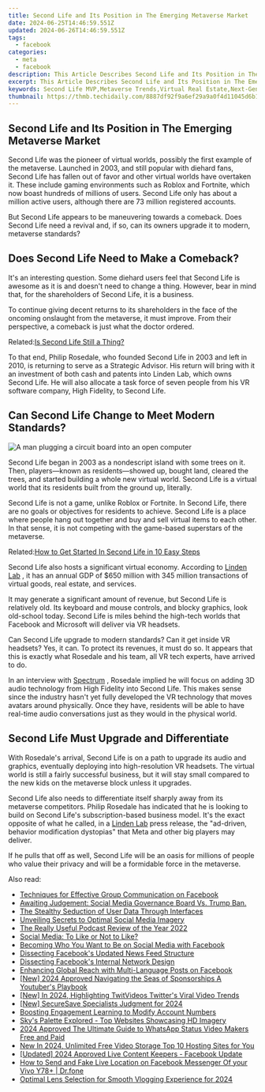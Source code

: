```yaml
---
title: Second Life and Its Position in The Emerging Metaverse Market
date: 2024-06-25T14:46:59.551Z
updated: 2024-06-26T14:46:59.551Z
tags:
  - facebook
categories:
  - meta
  - facebook
description: This Article Describes Second Life and Its Position in The Emerging Metaverse Market
excerpt: This Article Describes Second Life and Its Position in The Emerging Metaverse Market
keywords: Second Life MVP,Metaverse Trends,Virtual Real Estate,Next-Gen VR,Digital Universe,Online Experience,Metaverse Impact
thumbnail: https://thmb.techidaily.com/8887df92f9a6ef29a9a0f4d11045d6b1c0399eebd3f27cb0d07dfb8b59734a92.jpg
---
```


## Second Life and Its Position in The Emerging Metaverse Market

 Second Life was the pioneer of virtual worlds, possibly the first example of the metaverse. Launched in 2003, and still popular with diehard fans, Second Life has fallen out of favor and other virtual worlds have overtaken it. These include gaming environments such as Roblox and Fortnite, which now boast hundreds of millions of users. Second Life only has about a million active users, although there are 73 million registered accounts.

 But Second Life appears to be maneuvering towards a comeback. Does Second Life need a revival and, if so, can its owners upgrade it to modern, metaverse standards?

## Does Second Life Need to Make a Comeback?

 It's an interesting question. Some diehard users feel that Second Life is awesome as it is and doesn't need to change a thing. However, bear in mind that, for the shareholders of Second Life, it is a business.

 To continue giving decent returns to its shareholders in the face of the oncoming onslaught from the metaverse, it must improve. From their perspective, a comeback is just what the doctor ordered.

 Related:[Is Second Life Still a Thing?](https://www.makeuseof.com/is-second-life-still-a-thing/)

 To that end, Philip Rosedale, who founded Second Life in 2003 and left in 2010, is returning to serve as a Strategic Advisor. His return will bring with it an investment of both cash and patents into Linden Lab, which owns Second Life. He will also allocate a task force of seven people from his VR software company, High Fidelity, to Second Life.

## Can Second Life Change to Meet Modern Standards?

![A man plugging a circuit board into an open computer](https://static1.makeuseofimages.com/wordpress/wp-content/uploads/2022/01/upgrade.jpg)

 Second Life began in 2003 as a nondescript island with some trees on it. Then, players—known as residents—showed up, bought land, cleared the trees, and started building a whole new virtual world. Second Life is a virtual world that its residents built from the ground up, literally.

 Second Life is not a game, unlike Roblox or Fortnite. In Second Life, there are no goals or objectives for residents to achieve. Second Life is a place where people hang out together and buy and sell virtual items to each other. In that sense, it is not competing with the game-based superstars of the metaverse.

 Related:[How to Get Started In Second Life in 10 Easy Steps](https://www.makeuseof.com/tag/how-to-get-started-in-second-life-in-10-easy-steps/)

 Second Life also hosts a significant virtual economy. According to [Linden Lab](https://www.lindenlab.com/releases/high-fidelity-invests-in-second-life) , it has an annual GDP of $650 million with 345 million transactions of virtual goods, real estate, and services.

 It may generate a significant amount of revenue, but Second Life is relatively old. Its keyboard and mouse controls, and blocky graphics, look old-school today. Second Life is miles behind the high-tech worlds that Facebook and Microsoft will deliver via VR headsets.

 Can Second Life upgrade to modern standards? Can it get inside VR headsets? Yes, it can. To protect its revenues, it must do so. It appears that this is exactly what Rosedale and his team, all VR tech experts, have arrived to do.

 In an interview with [Spectrum](https://spectrum.ieee.org/metaverse-second-life) , Rosedale implied he will focus on adding 3D audio technology from High Fidelity into Second Life. This makes sense since the industry hasn't yet fully developed the VR technology that moves avatars around physically. Once they have, residents will be able to have real-time audio conversations just as they would in the physical world.

## Second Life Must Upgrade and Differentiate

 With Rosedale's arrival, Second Life is on a path to upgrade its audio and graphics, eventually deploying into high-resolution VR headsets. The virtual world is still a fairly successful business, but it will stay small compared to the new kids on the metaverse block unless it upgrades.

 Second Life also needs to differentiate itself sharply away from its metaverse competitors. Philip Rosedale has indicated that he is looking to build on Second Life's subscription-based business model. It's the exact opposite of what he called, in a [Linden Lab](https://www.lindenlab.com/releases/high-fidelity-invests-in-second-life) press release, the "ad-driven, behavior modification dystopias" that Meta and other big players may deliver.

 If he pulls that off as well, Second Life will be an oasis for millions of people who value their privacy and will be a formidable force in the metaverse.


<ins class="adsbygoogle"
     style="display:block"
     data-ad-format="autorelaxed"
     data-ad-client="ca-pub-7571918770474297"
     data-ad-slot="1223367746"></ins>



<ins class="adsbygoogle"
     style="display:block"
     data-ad-client="ca-pub-7571918770474297"
     data-ad-slot="8358498916"
     data-ad-format="auto"
     data-full-width-responsive="true"></ins>

<span class="atpl-alsoreadstyle">Also read:</span>
<div><ul>
<li><a href="https://facebook.techidaily.com/techniques-for-effective-group-communication-on-facebook/"><u>Techniques for Effective Group Communication on Facebook</u></a></li>
<li><a href="https://facebook.techidaily.com/awaiting-judgement-social-media-governance-board-vs-trump-ban/"><u>Awaiting Judgement: Social Media Governance Board Vs. Trump Ban.</u></a></li>
<li><a href="https://facebook.techidaily.com/the-stealthy-seduction-of-user-data-through-interfaces/"><u>The Stealthy Seduction of User Data Through Interfaces</u></a></li>
<li><a href="https://facebook.techidaily.com/unveiling-secrets-to-optimal-social-media-imagery/"><u>Unveiling Secrets to Optimal Social Media Imagery</u></a></li>
<li><a href="https://facebook.techidaily.com/the-really-useful-podcast-review-of-the-year-2022/"><u>The Really Useful Podcast Review of the Year 2022</u></a></li>
<li><a href="https://facebook.techidaily.com/social-media-to-like-or-not-to-like/"><u>Social Media: To Like or Not to Like?</u></a></li>
<li><a href="https://facebook.techidaily.com/becoming-who-you-want-to-be-on-social-media-with-facebook/"><u>Becoming Who You Want to Be on Social Media with Facebook</u></a></li>
<li><a href="https://facebook.techidaily.com/dissecting-facebooks-updated-news-feed-structure/"><u>Dissecting Facebook's Updated News Feed Structure</u></a></li>
<li><a href="https://facebook.techidaily.com/dissecting-facebooks-internal-network-design/"><u>Dissecting Facebook's Internal Network Design</u></a></li>
<li><a href="https://facebook.techidaily.com/enhancing-global-reach-with-multi-language-posts-on-facebook/"><u>Enhancing Global Reach with Multi-Language Posts on Facebook</u></a></li>
<li><a href="https://vp-tips.techidaily.com/new-2024-approved-navigating-the-seas-of-sponsorships-a-youtubers-playbook/"><u>[New] 2024 Approved  Navigating the Seas of Sponsorships  A Youtuber's Playbook</u></a></li>
<li><a href="https://twitter-videos.techidaily.com/new-in-2024-highlighting-twitvideos-twitters-viral-video-trends/"><u>[New] In 2024, Highlighting TwitVideos  Twitter's Viral Video Trends</u></a></li>
<li><a href="https://digital-screen-recording.techidaily.com/new-securesave-specialists-judgment-for-2024/"><u>[New] SecureSave Specialists Judgment for 2024</u></a></li>
<li><a href="https://extra-lessons.techidaily.com/boosting-engagement-learning-to-modify-account-numbers/"><u>Boosting Engagement  Learning to Modify Account Numbers</u></a></li>
<li><a href="https://extra-hints.techidaily.com/skys-palette-explored-top-websites-showcasing-hd-imagery/"><u>Sky's Palette Explored - Top Websites Showcasing HD Imagery</u></a></li>
<li><a href="https://ai-video-tools.techidaily.com/2024-approved-the-ultimate-guide-to-whatsapp-status-video-makers-free-and-paid/"><u>2024 Approved The Ultimate Guide to WhatsApp Status Video Makers Free and Paid</u></a></li>
<li><a href="https://smart-video-creator.techidaily.com/new-in-2024-unlimited-free-video-storage-top-10-hosting-sites-for-you/"><u>New In 2024, Unlimited Free Video Storage Top 10 Hosting Sites for You</u></a></li>
<li><a href="https://facebook-video-content.techidaily.com/updated-2024-approved-live-content-keepers-facebook-update/"><u>[Updated] 2024 Approved  Live Content Keepers - Facebook Update</u></a></li>
<li><a href="https://location-social.techidaily.com/how-to-send-and-fake-live-location-on-facebook-messenger-of-your-vivo-y78plus-drfone-by-drfone-virtual-android/"><u>How to Send and Fake Live Location on Facebook Messenger Of your Vivo Y78+ | Dr.fone</u></a></li>
<li><a href="https://facebook-video-footage.techidaily.com/optimal-lens-selection-for-smooth-vlogging-experience-for-2024/"><u>Optimal Lens Selection for Smooth Vlogging Experience for 2024</u></a></li>
</ul></div>
